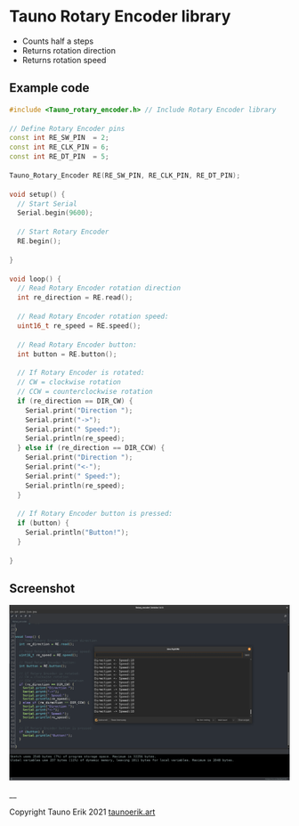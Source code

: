 # Tauno Rotary Encoder library

- Counts half a steps
- Returns rotation direction
- Returns rotation speed

## Example code

```c++
#include <Tauno_rotary_encoder.h> // Include Rotary Encoder library

// Define Rotary Encoder pins
const int RE_SW_PIN  = 2;
const int RE_CLK_PIN = 6;
const int RE_DT_PIN  = 5;

Tauno_Rotary_Encoder RE(RE_SW_PIN, RE_CLK_PIN, RE_DT_PIN);

void setup() {
  // Start Serial
  Serial.begin(9600);

  // Start Rotary Encoder
  RE.begin();

}

void loop() {
  // Read Rotary Encoder rotation direction
  int re_direction = RE.read();
  
  // Read Rotary Encoder rotation speed:
  uint16_t re_speed = RE.speed();
  
  // Read Rotary Encoder button:
  int button = RE.button();
  
  // If Rotary Encoder is rotated:
  // CW = clockwise rotation
  // CCW = counterclockwise rotation
  if (re_direction == DIR_CW) {
    Serial.print("Direction ");
    Serial.print("->");
    Serial.print(" Speed:");
    Serial.println(re_speed);
  } else if (re_direction == DIR_CCW) {
    Serial.print("Direction ");
    Serial.print("<-");
    Serial.print(" Speed:");
    Serial.println(re_speed);
  }

  // If Rotary Encoder button is pressed:
  if (button) {
    Serial.println("Button!");
  }

}
```

## Screenshot

![Example screenshot](doc/re.png)

__

Copyright Tauno Erik 2021 [taunoerik.art](https://taunoerik.art/)